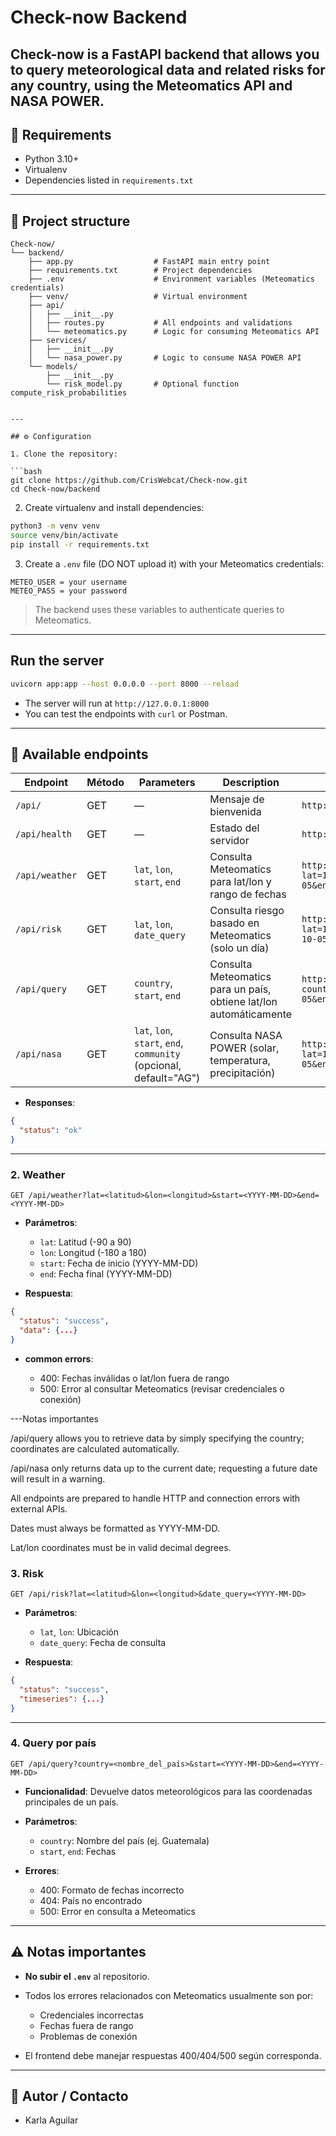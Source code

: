 # Check-now Backend


Check-now is a **FastAPI** backend that allows you to query meteorological data and related risks for any country, using the Meteomatics API and NASA POWER.
---

## 🔧 Requirements

* Python 3.10+
* Virtualenv
* Dependencies listed in `requirements.txt`

---

## 📁 Project structure

```
Check-now/
└── backend/
    ├── app.py                  # FastAPI main entry point
    ├── requirements.txt        # Project dependencies
    ├── .env                    # Environment variables (Meteomatics credentials)
    ├── venv/                   # Virtual environment
    ├── api/
    │   ├── __init__.py
    │   ├── routes.py           # All endpoints and validations
    │   └── meteomatics.py      # Logic for consuming Meteomatics API
    ├── services/
    │   ├── __init__.py
    │   └── nasa_power.py       # Logic to consume NASA POWER API
    └── models/
        ├── __init__.py
        └── risk_model.py       # Optional function compute_risk_probabilities


---

## ⚙️ Configuration

1. Clone the repository:

```bash
git clone https://github.com/CrisWebcat/Check-now.git
cd Check-now/backend
```

2. Create virtualenv and install dependencies:

```bash
python3 -m venv venv
source venv/bin/activate
pip install -r requirements.txt
```

3. Create a `.env` file (DO NOT upload it) with your Meteomatics credentials:

```
METEO_USER = your username
METEO_PASS = your password
```

> The backend uses these variables to authenticate queries to Meteomatics.

---

##  Run the server
```bash
uvicorn app:app --host 0.0.0.0 --port 8000 --reload
```

* The server will run at `http://127.0.0.1:8000`
* You can test the endpoints with `curl` or Postman.

---

## 📡 Available endpoints

| Endpoint       | Método | Parameters                                                        | Description                                                      | example                                                                                  |
| -------------- | ------ | ------------------------------------------------------------------ | ------------------------------------------------------------------ | ---------------------------------------------------------------------------------------- |
| `/api/`        | GET    | —                                                                  | Mensaje de bienvenida                                              | `http://127.0.0.1:8000/api/`                                                             |
| `/api/health`  | GET    | —                                                                  | Estado del servidor                                                | `http://127.0.0.1:8000/api/health`                                                       |
| `/api/weather` | GET    | `lat`, `lon`, `start`, `end`                                       | Consulta Meteomatics para lat/lon y rango de fechas                | `http://127.0.0.1:8000/api/weather?lat=15.59&lon=-90.34&start=2025-10-05&end=2025-10-06` |
| `/api/risk`    | GET    | `lat`, `lon`, `date_query`                                         | Consulta riesgo basado en Meteomatics (solo un día)                | `http://127.0.0.1:8000/api/risk?lat=15.59&lon=-90.34&date_query=2025-10-05`              |
| `/api/query`   | GET    | `country`, `start`, `end`                                          | Consulta Meteomatics para un país, obtiene lat/lon automáticamente | `http://127.0.0.1:8000/api/query?country=Guatemala&start=2025-10-05&end=2025-10-06`      |
| `/api/nasa`    | GET    | `lat`, `lon`, `start`, `end`, `community` (opcional, default="AG") | Consulta NASA POWER (solar, temperatura, precipitación)            | `http://127.0.0.1:8000/api/nasa?lat=15.59&lon=-90.34&start=2025-10-05&end=2025-10-06`    |


* **Responses**:

```json
{
  "status": "ok"
}
```

---

### 2. Weather

```
GET /api/weather?lat=<latitud>&lon=<longitud>&start=<YYYY-MM-DD>&end=<YYYY-MM-DD>
```

* **Parámetros**:

  * `lat`: Latitud (-90 a 90)
  * `lon`: Longitud (-180 a 180)
  * `start`: Fecha de inicio (YYYY-MM-DD)
  * `end`: Fecha final (YYYY-MM-DD)
* **Respuesta**:

```json
{
  "status": "success",
  "data": {...}
}
```

* **common errors**:

  * 400: Fechas inválidas o lat/lon fuera de rango
  * 500: Error al consultar Meteomatics (revisar credenciales o conexión)
    

---Notas importantes

/api/query allows you to retrieve data by simply specifying the country; coordinates are calculated automatically.

/api/nasa only returns data up to the current date; requesting a future date will result in a warning.

All endpoints are prepared to handle HTTP and connection errors with external APIs.

Dates must always be formatted as YYYY-MM-DD.

Lat/lon coordinates must be in valid decimal degrees.

### 3. Risk

```
GET /api/risk?lat=<latitud>&lon=<longitud>&date_query=<YYYY-MM-DD>
```

* **Parámetros**:

  * `lat`, `lon`: Ubicación
  * `date_query`: Fecha de consulta
* **Respuesta**:

```json
{
  "status": "success",
  "timeseries": {...}
}
```

---

### 4. Query por país

```
GET /api/query?country=<nombre_del_país>&start=<YYYY-MM-DD>&end=<YYYY-MM-DD>
```

* **Funcionalidad**: Devuelve datos meteorológicos para las coordenadas principales de un país.
* **Parámetros**:

  * `country`: Nombre del país (ej. Guatemala)
  * `start`, `end`: Fechas
* **Errores**:

  * 400: Formato de fechas incorrecto
  * 404: País no encontrado
  * 500: Error en consulta a Meteomatics

---

## ⚠️ Notas importantes

* **No subir el `.env`** al repositorio.
* Todos los errores relacionados con Meteomatics usualmente son por:

  * Credenciales incorrectas
  * Fechas fuera de rango
  * Problemas de conexión
* El frontend debe manejar respuestas 400/404/500 según corresponda.

---

## 📌 Autor / Contacto

* Karla Aguilar
